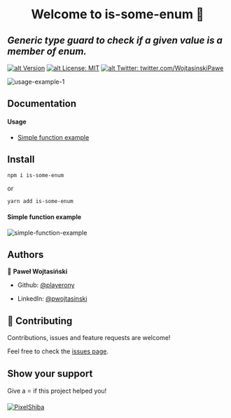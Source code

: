 # <center> Welcome to is-some-enum 👋 </center>

## _Generic type guard to check if a given value is a member of enum._

[![alt Version](https://img.shields.io/npm/v/is-some-enum?color=blue)](https://www.npmjs.com/package/is-some-enum) [![alt License: MIT](https://img.shields.io/badge/License-MIT-yellow.svg)](#)
[![alt Twitter: twitter.com/WojtasinskiPawe](https://img.shields.io/twitter/follow/WojtasinskiPawe.svg?style=social)](https://twitter.com/WojtasinskiPawe)

![usage-example-1](https://i.imgur.com/4NHXq6U.png)

## Documentation

#### Usage

- [Simple function example](#simple-function-example)

## Install

`npm i is-some-enum`

or

`yarn add is-some-enum`

#### Simple function example

![simple-function-example](https://i.imgur.com/PI6zmY9.png)

## Authors

👤 **Paweł Wojtasiński**

- Github: [@playerony](https://github.com/playerony)

- LinkedIn: [@pwojtasinski](https://www.linkedin.com/in/pwojtasinski)

## [](https://github.com/funtal/has-own-property#-contributing)🤝 Contributing

Contributions, issues and feature requests are welcome!

Feel free to check the [issues page](https://github.com/funtal/has-own-property/issues).

## Show your support

Give a ⭐️ if this project helped you!

[![PixelShiba](https://emoji.gg/assets/emoji/5344-pixelshiba.gif)](https://emoji.gg/emoji/5344-pixelshiba)
